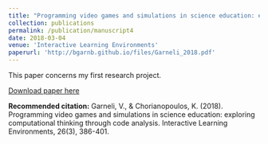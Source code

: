 ```yaml
---
title: "Programming video games and simulations in science education: exploring computational thinking through code analysis"
collection: publications
permalink: /publication/manuscript4
date: 2018-03-04
venue: 'Interactive Learning Environments'
paperurl: 'http://bgarnb.github.io/files/Garneli_2018.pdf'
---
```

This paper concerns my first research project.

[Download paper here](http://bgarnb.github.io/files/Garneli_2018.pdf)

<b> Recommended citation:</b> Garneli, V., & Chorianopoulos, K. (2018). Programming video games and simulations in science education: exploring computational thinking through code analysis. Interactive Learning Environments, 26(3), 386-401.
